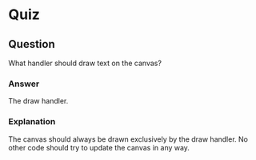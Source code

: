 Quiz
====

Question
--------

What handler should draw text on the canvas?  

### Answer

The draw handler.  

### Explanation

The canvas should always be drawn exclusively by the draw handler. No other code should try to update the canvas in any way.  